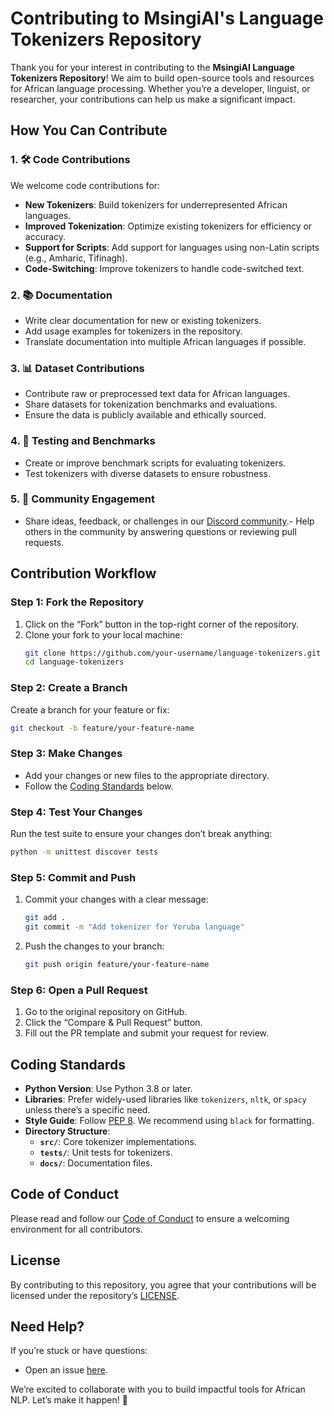 # Contributing to MsingiAI's Language Tokenizers Repository  

Thank you for your interest in contributing to the **MsingiAI Language Tokenizers Repository**! We aim to build open-source tools and resources for African language processing. Whether you’re a developer, linguist, or researcher, your contributions can help us make a significant impact.  

## How You Can Contribute  

### 1. 🛠️ Code Contributions  
We welcome code contributions for:  
- **New Tokenizers**: Build tokenizers for underrepresented African languages.  
- **Improved Tokenization**: Optimize existing tokenizers for efficiency or accuracy.  
- **Support for Scripts**: Add support for languages using non-Latin scripts (e.g., Amharic, Tifinagh).  
- **Code-Switching**: Improve tokenizers to handle code-switched text.  

### 2. 📚 Documentation  
- Write clear documentation for new or existing tokenizers.  
- Add usage examples for tokenizers in the repository.  
- Translate documentation into multiple African languages if possible.  

### 3. 📊 Dataset Contributions  
- Contribute raw or preprocessed text data for African languages.  
- Share datasets for tokenization benchmarks and evaluations.  
- Ensure the data is publicly available and ethically sourced.  

### 4. 🧪 Testing and Benchmarks  
- Create or improve benchmark scripts for evaluating tokenizers.  
- Test tokenizers with diverse datasets to ensure robustness.  

### 5. 🤝 Community Engagement  
- Share ideas, feedback, or challenges in our [Discord community](https://discord.gg/your-discord-link).- Help others in the community by answering questions or reviewing pull requests.  

## Contribution Workflow  

### Step 1: Fork the Repository  
1. Click on the “Fork” button in the top-right corner of the repository.  
2. Clone your fork to your local machine:  
   ```bash  
   git clone https://github.com/your-username/language-tokenizers.git  
   cd language-tokenizers  
   ```  

### Step 2: Create a Branch  
Create a branch for your feature or fix:  
```bash  
git checkout -b feature/your-feature-name  
```  

### Step 3: Make Changes  
- Add your changes or new files to the appropriate directory.  
- Follow the [Coding Standards](#coding-standards) below.  

### Step 4: Test Your Changes  
Run the test suite to ensure your changes don’t break anything:  
```bash  
python -m unittest discover tests  
```  

### Step 5: Commit and Push  
1. Commit your changes with a clear message:  
   ```bash  
   git add .  
   git commit -m "Add tokenizer for Yoruba language"  
   ```  
2. Push the changes to your branch:  
   ```bash  
   git push origin feature/your-feature-name  
   ```  

### Step 6: Open a Pull Request  
1. Go to the original repository on GitHub.  
2. Click the “Compare & Pull Request” button.  
3. Fill out the PR template and submit your request for review.  

## Coding Standards  

- **Python Version**: Use Python 3.8 or later.  
- **Libraries**: Prefer widely-used libraries like `tokenizers`, `nltk`, or `spacy` unless there’s a specific need.  
- **Style Guide**: Follow [PEP 8](https://peps.python.org/pep-0008/). We recommend using `black` for formatting.  
- **Directory Structure**:  
   - **`src/`**: Core tokenizer implementations.  
   - **`tests/`**: Unit tests for tokenizers.  
   - **`docs/`**: Documentation files.  

## Code of Conduct  

Please read and follow our [Code of Conduct](CODE_OF_CONDUCT.md) to ensure a welcoming environment for all contributors.  

## License  

By contributing to this repository, you agree that your contributions will be licensed under the repository’s [LICENSE](LICENSE).  

## Need Help?  

If you’re stuck or have questions:  
- Open an issue [here](https://github.com/Msingi-AI/MsingiAI-Tokenizers/issues).  

We’re excited to collaborate with you to build impactful tools for African NLP. Let’s make it happen! 🚀  
